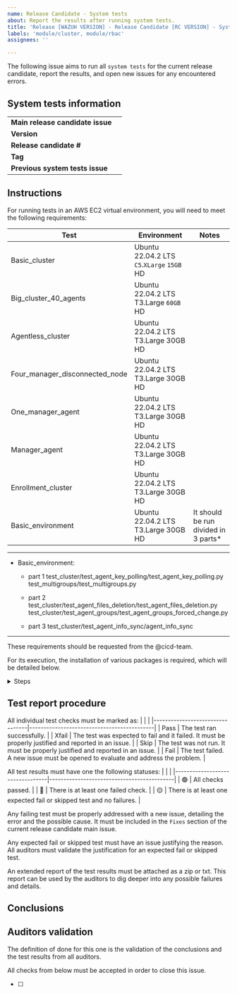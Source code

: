 ```yaml
---
name: Release Candidate - System tests 
about: Report the results after running system tests.
title: 'Release [WAZUH VERSION] - Release Candidate [RC VERSION] - System tests'
labels: 'module/cluster, module/rbac'
assignees: ''

---
```


The following issue aims to run all `system tests` for the current release candidate, report the results, and open new issues for any encountered errors.

## System tests information
|                                      |                                            |
|--------------------------------------|--------------------------------------------|
| **Main release candidate issue**     |                                            |
| **Version**                          |                                            |
| **Release candidate #**              |                                            |
| **Tag**                              |                                            |
| **Previous system tests issue**      |                                            |

## Instructions
For running tests in an AWS EC2 virtual environment, you will need to meet the following requirements:

| Test | Environment | Notes|
|-----|-----|-----|
|Basic_cluster|Ubuntu 22.04.2 LTS `C5`.`XLarge` `15GB` HD|
|Big_cluster_40_agents|Ubuntu 22.04.2 LTS T3.Large `60GB` HD |
|Agentless_cluster|Ubuntu 22.04.2 LTS T3.Large 30GB HD|
|Four_manager_disconnected_node|Ubuntu 22.04.2 LTS T3.Large 30GB HD |
|One_manager_agent|Ubuntu 22.04.2 LTS T3.Large 30GB HD|
|Manager_agent|Ubuntu 22.04.2 LTS T3.Large 30GB HD|
|Enrollment_cluster|Ubuntu 22.04.2 LTS T3.Large 30GB HD|
|Basic_environment|Ubuntu 22.04.2 LTS T3.Large 30GB HD| It should be run divided in 3 parts* |

-----------
* Basic_environment:
  - part 1
  test_cluster/test_agent_key_polling/test_agent_key_polling.py
  test_multigroups/test_multigroups.py

  - part 2
  test_cluster/test_agent_files_deletion/test_agent_files_deletion.py
  test_cluster/test_agent_groups/test_agent_groups_forced_change.py

  - part 3
  test_cluster/test_agent_info_sync/agent_info_sync
-----------

These requirements should be requested from the @cicd-team.


For its execution, the installation of various packages is required, which will be detailed below.

<details><summary>Steps</summary>
### Updating dependencies
sudo apt update
sudo apt upgrade

### Installing git and cloning wazuh-qa project
sudo apt install git
git clone https://github.com/wazuh/wazuh-qa.git

### Installing docker
sudo apt install -y apt-transport-https ca-certificates curl software-properties-common
curl -fsSL https://download.docker.com/linux/ubuntu/gpg | sudo gpg --dearmor -o /usr/share/keyrings/docker-archive-keyring.gpg
echo "deb [signed-by=/usr/share/keyrings/docker-archive-keyring.gpg] https://download.docker.com/linux/ubuntu $(lsb_release -cs) stable" | sudo tee /etc/apt/sources.list.d/docker.list > /dev/null
sudo apt update
sudo apt install -y docker-ce docker-ce-cli containerd.io
sudo systemctl start docker
sudo systemctl enable docker

### Installing ansible
sudo apt install ansible

### Installing ansible-docker libraries
sudo pip3 install docker
sudo apt install python3-pip
pip install docker-py

### Restarting docker
sudo systemctl restart docker
sudo docker system prune -a -f

### Access as a root
sudo su

### Installing requirements and additional libraries
python3 -m pip install -r /home/ubuntu/wazuh-qa/requirements.txt
sudo apt install python3-pip
sudo apt install python3.10-venv
cd /home/ubuntu/wazuh-qa/deps/wazuh_testing
python3 -m pip install .

### Provisioning and executing test (It should be in the expected git branch, in this case v4.6.0-alpha1)
git checkout v4.6.0-alpha1
cd /home/ubuntu/wazuh-qa/tests/system/provisioning

### Deploy environment (in this case, four_manager_disconnected_node and branch v4.6.0-alpha1)
cd /home/ubuntu/wazuh-qa/tests/system/provisioning/four_manager_disconnected_node
sudo ansible-playbook -i inventory.yml playbook.yml --extra-vars='{"wazuh_branch":"v4.6.0-alpha1", "wazuh_qa_branch":"v4.6.0-alpha1"}'

### Run the test (In this case four_manager_disconnected_node_env )
cd /home/ubuntu/wazuh-qa/tests/system
python3 -m pytest -m four_manager_disconnected_node_env --html=report_four_manager_disconnected_node_env.html

### Destroy the environment for new tests
sudo docker stop $(sudo docker ps -q -a) && sudo docker rm $(sudo docker ps -q -a) && sudo docker system prune -a -f

</details>

## Test report procedure
All individual test checks must be marked as:
|                                  |                                            |
|---------------------------------|--------------------------------------------|
| Pass | The test ran successfully. |
| Xfail | The test was expected to fail and it failed. It must be properly justified and reported in an issue.  |
| Skip | The test was not run. It must be properly justified and reported in an issue.  |
| Fail | The test failed. A new issue must be opened to evaluate and address the problem. |

All test results must have one the following statuses: 
|                                  |                                            |
|---------------------------------|--------------------------------------------|
| :green_circle:  | All checks passed. |
| :red_circle:  | There is at least one failed check. |
| :yellow_circle:  | There is at least one expected fail or skipped test and no failures. |

Any failing test must be properly addressed with a new issue, detailing the error and the possible cause. It must be included in the `Fixes` section of the current release candidate main issue.

Any expected fail or skipped test must have an issue justifying the reason. All auditors must validate the justification for an expected fail or skipped test.

An extended report of the test results must be attached as a zip or txt. This report can be used by the auditors to dig deeper into any possible failures and details.

## Conclusions

<!--
All tests have been executed and the results can be found [here]().

|                |             |                     |                |
|----------------|-------------|---------------------|----------------|
| **Status**     | **Test**    | **Failure type**    | **Notes**      |
|                |             |                     |                |

All tests have passed and the fails have been reported or justified. I therefore conclude that this issue is finished and OK for this release candidate.
-->

## Auditors validation
The definition of done for this one is the validation of the conclusions and the test results from all auditors.

All checks from below must be accepted in order to close this issue.

- [ ] 
